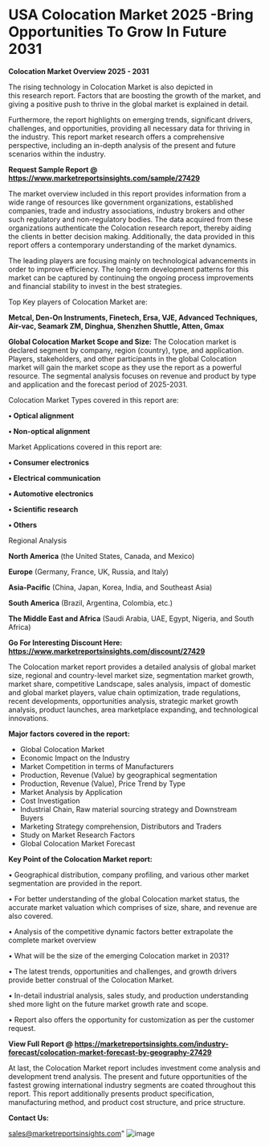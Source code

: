 # USA Colocation Market 2025 -Bring Opportunities To Grow In Future 2031

<Strong> Colocation Market Overview 2025 - 2031</strong>

The rising technology in Colocation Market is also depicted in this research report. Factors that are boosting the growth of the market, and giving a positive push to thrive in the global market is explained in detail.

Furthermore, the report highlights on emerging trends, significant drivers, challenges, and opportunities, providing all necessary data for thriving in the industry. This report market research offers a comprehensive perspective, including an in-depth analysis of the present and future scenarios within the industry.

<strong>Request Sample Report @ <a href=https://www.marketreportsinsights.com/sample/27429>https://www.marketreportsinsights.com/sample/27429</a></strong>

The market overview included in this report provides information from a wide range of resources like government organizations, established companies, trade and industry associations, industry brokers and other such regulatory and non-regulatory bodies. The data acquired from these organizations authenticate the Colocation research report, thereby aiding the clients in better decision making. Additionally, the data provided in this report offers a contemporary understanding of the market dynamics.

The leading players are focusing mainly on technological advancements in order to improve efficiency. The long-term development patterns for this market can be captured by continuing the ongoing process improvements and financial stability to invest in the best strategies.

Top Key players of Colocation Market are:

<strong>Metcal, Den-On Instruments, Finetech, Ersa, VJE, Advanced Techniques, Air-vac, Seamark ZM, Dinghua, Shenzhen Shuttle, Atten, Gmax</strong>

<strong><b>Global Colocation Market Scope and Size:</b></strong>
The Colocation market is declared segment by company, region (country), type, and application. Players, stakeholders, and other participants in the global Colocation market will gain the market scope as they use the report as a powerful resource. The segmental analysis focuses on revenue and product by type and application and the forecast period of 2025-2031.

Colocation Market Types covered in this report are:

<strong>• Optical alignment

• Non-optical alignment</strong>

Market Applications covered in this report are:

<strong>• Consumer electronics

• Electrical communication

• Automotive electronics

• Scientific research

• Others</strong> 

Regional Analysis

<strong>North America</strong> (the United States, Canada, and Mexico)

<strong>Europe</strong> (Germany, France, UK, Russia, and Italy)

<strong>Asia-Pacific</strong> (China, Japan, Korea, India, and Southeast Asia)

<strong>South America</strong> (Brazil, Argentina, Colombia, etc.)

<strong>The Middle East and Africa</strong> (Saudi Arabia, UAE, Egypt, Nigeria, and South Africa)

<strong>Go For Interesting Discount Here: <a href=https://www.marketreportsinsights.com/discount/27429>https://www.marketreportsinsights.com/discount/27429</a></strong>

The Colocation market report provides a detailed analysis of global market size, regional and country-level market size, segmentation market growth, market share, competitive Landscape, sales analysis, impact of domestic and global market players, value chain optimization, trade regulations, recent developments, opportunities analysis, strategic market growth analysis, product launches, area marketplace expanding, and technological innovations.

<strong><b>Major factors covered in the report:</b></strong>
<ul>
  <li>Global Colocation Market </li>
  <li>Economic Impact on the Industry</li>
  <li>Market Competition in terms of Manufacturers</li>
  <li>Production, Revenue (Value) by geographical segmentation</li>
  <li>Production, Revenue (Value), Price Trend by Type</li>
  <li>Market Analysis by Application</li>
  <li>Cost Investigation</li>
  <li>Industrial Chain, Raw material sourcing strategy and Downstream Buyers</li>
  <li>Marketing Strategy comprehension, Distributors and Traders</li>
  <li>Study on Market Research Factors</li>
  <li>Global Colocation Market Forecast</li>
</ul>

<strong><b>Key Point of the Colocation Market report:</b></strong>

• Geographical distribution, company profiling, and various other market segmentation are provided in the report.

• For better understanding of the global Colocation market status, the accurate market valuation which comprises of size, share, and revenue are also covered.

• Analysis of the competitive dynamic factors better extrapolate the complete market overview

• What will be the size of the emerging Colocation market in 2031?

• The latest trends, opportunities and challenges, and growth drivers provide better construal of the Colocation Market.

• In-detail industrial analysis, sales study, and production understanding shed more light on the future market growth rate and scope.

• Report also offers the opportunity for customization as per the customer request.

<strong><b>View Full Report @ <a href=https://marketreportsinsights.com/industry-forecast/colocation-market-forecast-by-geography-27429>https://marketreportsinsights.com/industry-forecast/colocation-market-forecast-by-geography-27429</a></b></strong>


At last, the Colocation Market report includes investment come analysis and development trend analysis. The present and future opportunities of the fastest growing international industry segments are coated throughout this report. This report additionally presents product specification, manufacturing method, and product cost structure, and price structure.

<strong>Contact Us:</strong>

sales@marketreportsinsights.com"
![image](https://github.com/user-attachments/assets/e4614862-c088-4e1c-a0aa-3fb339d4dc43)
